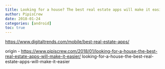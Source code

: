 ```yaml
---
title: Looking for a house? The best real estate apps will make it easier
author: PipisCrew
date: 2018-01-24
categories: [android]
toc: true
---
```


https://www.digitaltrends.com/mobile/best-real-estate-apps/

origin - https://www.pipiscrew.com/2018/01/looking-for-a-house-the-best-real-estate-apps-will-make-it-easier/ looking-for-a-house-the-best-real-estate-apps-will-make-it-easier